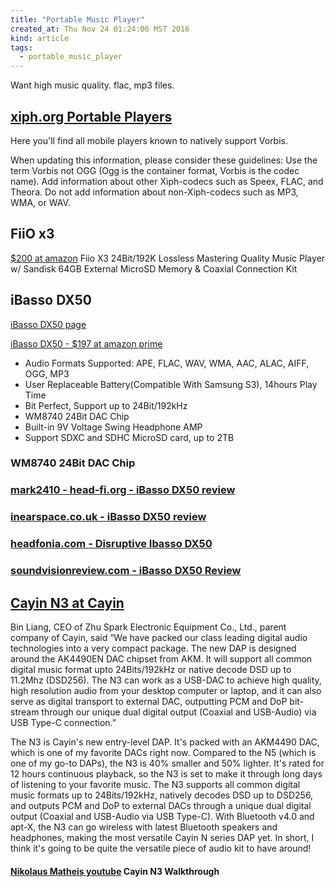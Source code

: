 ```yaml
---
title: "Portable Music Player"
created_at: Thu Nov 24 01:24:06 MST 2016
kind: article
tags:
  - portable_music_player
---
```


Want high music quality.
flac, mp3 files.

## <a href="https://wiki.xiph.org/PortablePlayers" target="_blank">xiph.org Portable Players</a>

Here you'll find all mobile players known to natively support Vorbis.

When updating this information, please consider these guidelines: Use the
term Vorbis not OGG (Ogg is the container format, Vorbis is the codec
name). Add information about other Xiph-codecs such as Speex, FLAC,
and Theora. Do not add information about non-Xiph-codecs such as MP3,
WMA, or WAV.

## FiiO x3

<a href="https://www.amazon.com/dp/B00EPFLJS8" target="_blank">$200 at amazon</a>
Fiio X3 24Bit/192K Lossless Mastering Quality Music Player w/ Sandisk 64GB External MicroSD Memory & Coaxial Connection Kit

## iBasso DX50

<a href="http://ibasso.com/produc_view.php?id=250" target="_blank">iBasso DX50 page</a>

<a href="https://www.amazon.com/iBasso-DX50-Mastering-Authorized-Distributor/dp/B00J6RVQJM" target="_blank">iBasso DX50 - $197 at amazon prime</a>

<ul>
  <li>Audio Formats Supported: APE, FLAC, WAV, WMA, AAC, ALAC, AIFF, OGG, MP3</li>
  <li>User Replaceable Battery(Compatible With Samsung S3), 14hours Play Time</li>
  <li>Bit Perfect, Support up to 24Bit/192kHz</li>
  <li>WM8740 24Bit DAC Chip</li>
  <li>Built-in 9V Voltage Swing Headphone AMP</li>
  <li>Support SDXC and SDHC MicroSD card, up to 2TB</li>
</ul>

### WM8740 24Bit DAC Chip

### <a href="http://www.head-fi.org/t/720374/ibasso-dx50-review" target="_blank">mark2410 - head-fi.org - iBasso DX50 review</a>

### <a href="http://www.inearspace.co.uk/inearspace/iBasso_DX50_Review.html" target="_blank">inearspace.co.uk - iBasso DX50 review</a>

### <a href="http://www.headfonia.com/the-disruptive-ibasso-dx50/" target="_blank">headfonia.com - Disruptive Ibasso DX50</a>

### <a href="http://www.soundvisionreview.com/gear-gadgets/accessories/ibasso-dx50-review/" target="_blank">soundvisionreview.com - iBasso DX50 Review</a>

<h2>
  <a href="http://en.cayin.cn/products_info?itemid=105" target="_blank">Cayin N3 at Cayin</a>
</h2>

Bin Liang, CEO of Zhu Spark Electronic Equipment Co., Ltd., parent
company of Cayin, said “We have packed our class leading digital
audio technologies into a very compact package. The new DAP is designed
around the AK4490EN DAC chipset from AKM. It will support all common
digital music format upto 24Bits/192kHz or native decode DSD up to
11.2Mhz (DSD256). The N3 can work as a USB-DAC to achieve high quality,
high resolution audio from your desktop computer or laptop, and it can
also serve as digital transport to external DAC, outputting PCM and DoP
bit-stream through our unique dual digital output (Coaxial and USB-Audio)
via USB Type-C connection.”

The N3 is Cayin's new entry-level DAP. It's packed with an AKM4490 DAC,
which is one of my favorite DACs right now. Compared to the N5 (which
is one of my go-to DAPs), the N3 is 40% smaller and 50% lighter. It's
rated for 12 hours continuous playback, so the N3 is set to make it
through long days of listening to your favorite music. The N3 supports
all common digital music formats up to 24Bits/192kHz, natively decodes
DSD up to DSD256, and outputs PCM and DoP to external DACs through a
unique dual digital output (Coaxial and USB-Audio via USB Type-C). With
Bluetooth v4.0 and apt-X, the N3 can go wireless with latest Bluetooth
speakers and headphones, making the most versatile Cayin N series DAP
yet. In short, I think it's going to be quite the versatile piece of
audio kit to have around!

<h4>
  <a href="https://www.youtube.com/watch?v=UKvP-_b4WJ0" target="_blank">Nikolaus Matheis youtube</a>
  Cayin N3 Walkthrough
</h4>

<!--
html boilerplate
<a href="" target="_blank"></a>
<a name=""></a>
<img src="" width="400px">
<ul>
  <li></li>
</ul>
<pre>
</pre>
<pre><code>
</code></pre>
<math xmlns='http://www.w3.org/1998/Math/MathML' display='block'>
</math>
-->
